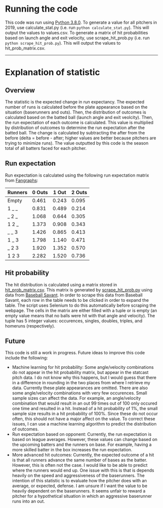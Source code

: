 # Running the code
This code was run using [Python 3.8.0](https://www.python.org/downloads/release/python-380/). To generate a value for all pitchers in 2019, use calculate_stat.py (i.e. run `python calculate_stat.py`). This will output the values to values.csv. To generate a matrix of hit probabilities based on launch angle and exit velocity, use scrape_hit_prob.py (i.e. run `python scrape_hit_prob.py`). This will output the values to hit_prob_matrix.csv.
___
# Explanation of statistic
## Overview
The statistic is the expected change in run expectancy. The expected number of runs is calculated before the plate appearance based on the situation (baserunners and outs). Then, the distribution of outcomes is calculated based on the batted ball (launch angle and exit veolcity). Then, the run expectation of each outcome is calculated. This value is multiplied by distribution of outcomes to determine the run expectation after the batted ball. The change is calculated by subtracting the after from the before (delta = before - after; higher values are better because pitchers are trying to minimize runs). The value outputted by this code is the season total of all batters faced for each pitcher. 
## Run expectation
Run expectation is calculated using the following run expectation matrix from [Fangraphs](https://library.fangraphs.com/misc/re24/):

| Runners | 0 Outs | 1 Out | 2 Outs |
|---|---|---|---|
| Empty | 0.461 | 0.243 | 0.095 |
| 1 _ _ | 0.831 | 0.489 | 0.214 |
| _ 2 _ | 1.068 | 0.644 | 0.305 |
| 1 2 _ | 1.373 | 0.908 | 0.343 |
| _ _ 3 | 1.426 | 0.865 | 0.413 |
| 1 _ 3 | 1.798 | 1.140 | 0.471 |
| _ 2 3 | 1.920 | 1.352 | 0.570 |
| 1 2 3 | 2.282 | 1.520 | 0.736 |

## Hit probability
The hit distribution is calculated using a matrix stored in [hit_prob_matrix.csv](https://github.com/mccapobianco/pitcher-stat/blob/master/hit_prob_matrix.csv). This matrix is generated by [scrape_hit_prob.py](https://github.com/mccapobianco/pitcher-stat/blob/master/scrape_hit_prob.py) using data from [Baseball Savant](https://baseballsavant.mlb.com/statcast_hit_probability). In order to scrape this data from Baseball Savant, each row in the table needs to be clicked in order to expand the table. The script uses Selenium to do this automatically before scraping the webpage. The cells in the matrix are either filled with a tuple or is empty (an empty value means that no balls were hit with that angle and velocity). The tuple has 5 integer values: occurences, singles, doubles, triples, and homeruns (respectively).
## Future
This code is still a work in progress. Future ideas to improve this code include the following:
* Machine learning for hit probability: Some angle/velocity combinations do not appear in the hit probability matrix, but appear in the statcast pitch data. I do not know why this happens, but I would guess that there in a difference in rounding in the two places from where I retrieve my data. Currently these plate appearances are omitted. There are also some angle/velocity combinations with very few occurences. Small sample sizes can affect the data. For example, an angle/velocity combination that would result in an out 99 times out of 100 only occured one time and resulted in a hit. Instead of a hit probability of 1%, the small sample size results in a hit probability of 100%. Since these do not occur often, this should not have a major affect on the value. To correct these issues, I can use a machine learning algorithm to predict the distribution of outcomes.
* Run expectation based on opponent: Currently, the run expectation is based on league averages. However, these values can change based on the upcoming batters and the runners on base. For example, having a more skilled batter in the box increases the run expectation. 
* More advanced hit outcomes: Currently, the expected outcome of a hit is that all runners advance the same number of bases as the batter. However, this is often not the case. I would like to be able to predict where the runners would end up. One issue with this is that is depends heavily on the speed and aggressiveness of the baserunners. The intention of this statistic is to evaluate how the pitcher does with an average, or expected, defense. I am unsure if I want the value to be heavily dependent on the baserunners. It seems unfair to reward a pitcher for a hypothetical situation in which an aggressive baserunner runs into an out.